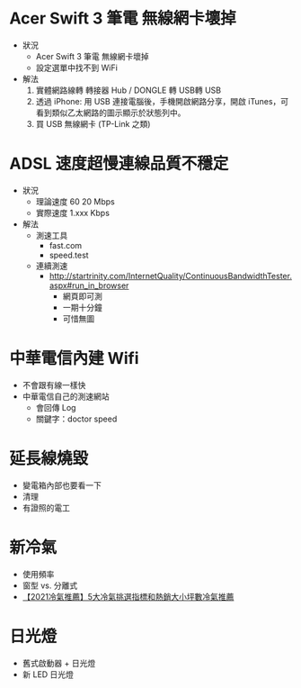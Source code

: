 # Acer Swift 3 筆電 無線網卡壞掉
- 狀況
    - Acer Swift 3 筆電 無線網卡壞掉
    - 設定選單中找不到 WiFi
- 解法
    1. 實體網路線轉 轉接器 Hub / DONGLE 轉 USB轉 USB
    2. 透過 iPhone: 用 USB 連接電腦後，手機開啟網路分享，開啟 iTunes，可看到類似乙太網路的圖示顯示於狀態列中。
    3. 買 USB 無線網卡 (TP-Link 之類)

# ADSL 速度超慢連線品質不穩定
- 狀況
    - 理論速度 60 20 Mbps
    - 實際速度 1.xxx Kbps
- 解法
    - 測速工具
        - fast.com
        - speed.test
    - 連續測速
        - http://startrinity.com/InternetQuality/ContinuousBandwidthTester.aspx#run_in_browser
            - 網頁即可測
            - 一期十分鐘
            - 可惜無圖

# 中華電信內建 Wifi

- 不會跟有線一樣快
- 中華電信自己的測速網站
    - 會回傳 Log
    - 關鍵字：doctor speed

# 延長線燒毀

- 變電箱內部也要看一下
- 清理
- 有證照的電工

# 新冷氣

- 使用頻率
- 窗型 vs. 分離式
- [【2021冷氣推薦】5大冷氣挑選指標和熱銷大小坪數冷氣推薦](https://www.callingtaiwan.com.tw/5%E5%A4%A7%E5%86%B7%E6%B0%A3%E6%8C%91%E9%81%B8%E6%8C%87%E6%A8%99%E5%92%8C%E5%A4%A7%E5%B0%8F%E5%9D%AA%E6%95%B8%E5%86%B7%E6%B0%A3%E6%8E%A8%E8%96%A6/)

# 日光燈
- 舊式啟動器 + 日光燈
- 新 LED 日光燈